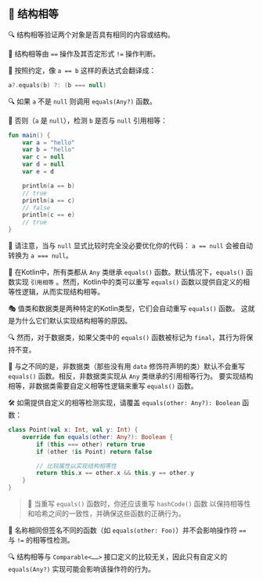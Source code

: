  
## 🌟 结构相等

🔍 结构相等验证两个对象是否具有相同的内容或结构。

🧐 结构相等由 `==` 操作及其否定形式 `!=` 操作判断。

📝 按照约定，像 `a == b` 这样的表达式会翻译成：

```kotlin
a?.equals(b) ?: (b === null)
```

🔍 如果 `a` 不是 `null` 则调用 `equals(Any?)` 函数。

🧐 否则（`a` 是 `null`），检测 `b` 是否与 `null` 引用相等：

```kotlin
fun main() {
    var a = "hello"
    var b = "hello"
    var c = null
    var d = null
    var e = d

    println(a == b)
    // true
    println(a == c)
    // false
    println(c == e)
    // true
}
```

🚨 请注意，当与 `null` 显式比较时完全没必要优化你的代码：
`a == null` 会被自动转换为 `a === null`。

🌈 在Kotlin中，所有类都从 `Any` 类继承 `equals()` 函数。默认情况下，`equals()` 函数实现 `引用相等` 。然而，Kotlin中的类可以重写 `equals()` 函数以提供自定义的相等性逻辑，从而实现结构相等。

🎭 值类和数据类是两种特定的Kotlin类型，它们会自动重写 `equals()` 函数。
这就是为什么它们默认实现结构相等的原因。

🔍 然而，对于数据类，如果父类中的 `equals()` 函数被标记为 `final`，其行为将保持不变。

🧩 与之不同的是，非数据类（那些没有用 `data` 修饰符声明的类）默认不会重写 `equals()` 函数。相反，非数据类实现从 `Any` 类继承的引用相等行为。
要实现结构相等，非数据类需要自定义相等性逻辑来重写 `equals()` 函数。

🛠️ 如需提供自定义的相等检测实现，请覆盖
`equals(other: Any?): Boolean` 函数：

```kotlin
class Point(val x: Int, val y: Int) {
    override fun equals(other: Any?): Boolean {
        if (this === other) return true
        if (other !is Point) return false

        // 比较属性以实现结构相等性
        return this.x == other.x && this.y == other.y
    }
}
```
> 🚀 当重写 `equals()` 函数时，你还应该重写 `hashCode()` 函数 
> 以保持相等性和哈希之间的一致性，并确保这些函数的正确行为。

🌟 名称相同但签名不同的函数（如 `equals(other: Foo)`）并不会影响操作符 `==` 与 `!=` 的相等性检测。

🔍 结构相等与 `Comparable<……>` 接口定义的比较无关，因此只有自定义的
`equals(Any?)` 实现可能会影响该操作符的行为。